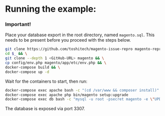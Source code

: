 # Running the example:

### Important!
Place your database export in the root directory, named `magento.sql`. This needs to be present before you proceed with the steps below.

```bash
git clone https://github.com/toshitech/magento-issue-repro magento-repro && \
cd $_ && \
git clone --depth 1 <GitHub-URL> magento && \
cp config/env.php magento/app/etc/env.php && \
docker-compose build && \
docker-compose up -d
```

Wait for the containers to start, then run:

```bash
docker-compose exec apache bash -c "(cd /var/www && composer install)"
docker-compose exec apache php bin/magento setup:upgrade
docker-compose exec db bash -c "mysql -u root -psecret magento -e \"UPDATE core_config_data SET value='http://localhost:8080' WHERE  path='web/unsecure/base_url'\""
```

The database is exposed via port 3307.
